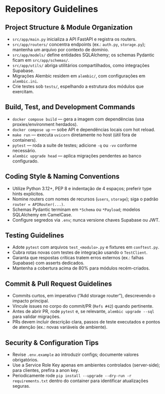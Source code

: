 # Repository Guidelines

## Project Structure & Module Organization
- `src/app/main.py` inicializa a API FastAPI e registra os routers.
- `src/app/routers/` concentra endpoints (ex.: `auth.py`, `storage.py`); mantenha um arquivo por contexto de domínio.
- `src/app/models/` define entidades SQLAlchemy; os schemas Pydantic ficam em `src/app/schemas/`.
- `src/app/utils/` abriga utilitários compartilhados, como integrações Supabase.
- Migrações Alembic residem em `alembic/`, com configurações em `alembic.ini`.
- Crie testes sob `tests/`, espelhando a estrutura dos módulos que exercitam.

## Build, Test, and Development Commands
- `docker compose build` — gera a imagem com dependências (usa proxies/environment herdados).
- `docker compose up` — sobe API e dependências locais com hot reload.
- `make run` — executa `uvicorn` diretamente no host (útil fora de containers).
- `pytest` — roda a suíte de testes; adicione `-q` ou `-vv` conforme necessário.
- `alembic upgrade head` — aplica migrações pendentes ao banco configurado.

## Coding Style & Naming Conventions
- Utilize Python 3.12+, PEP 8 e indentação de 4 espaços; preferir type hints explícitos.
- Nomine routers com nomes de recursos (`users`, `storage`); siga o padrão `router = APIRouter(...)`.
- Schemas Pydantic terminam em `*Schema` ou `*Payload`; modelos SQLAlchemy em CamelCase.
- Configure segredos via `.env`; nunca versione chaves Supabase ou JWT.

## Testing Guidelines
- Adote `pytest` com arquivos `test_<modulo>.py` e fixtures em `conftest.py`.
- Cubra rotas novas com testes de integração usando o `TestClient`.
- Garanta que respostas críticas tratem erros externos (ex.: falhas Supabase) com asserts dedicados.
- Mantenha a cobertura acima de 80% para módulos recém-criados.

## Commit & Pull Request Guidelines
- Commits curtos, em imperativo (“Add storage router”), descrevendo o impacto principal.
- Vincule issues no corpo do commit/PR (`Refs #42`) quando pertinente.
- Antes de abrir PR, rode `pytest` e, se relevante, `alembic upgrade --sql` para validar migrações.
- PRs devem incluir descrição clara, passos de teste executados e pontos de atenção (ex.: novas variáveis de ambiente).

## Security & Configuration Tips
- Revise `.env.example` ao introduzir configs; documente valores obrigatórios.
- Use a Service Role Key apenas em ambientes controlados (server-side); para clientes, prefira a anon key.
- Periodicamente rode `pip install --upgrade --dry-run -r requirements.txt` dentro do container para identificar atualizações seguras.
